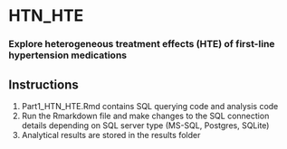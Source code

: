 # HTN_HTE
### Explore heterogeneous treatment effects (HTE) of first-line hypertension medications

## Instructions
1. Part1_HTN_HTE.Rmd contains SQL querying code and analysis code
2. Run the Rmarkdown file and make changes to the SQL connection details depending on SQL server type (MS-SQL, Postgres, SQLite)
3. Analytical results are stored in the results folder


